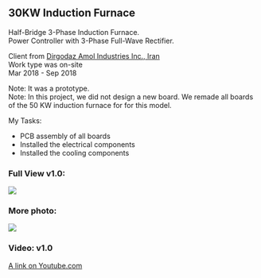 ## 30KW Induction Furnace
Half-Bridge 3-Phase Induction Furnace.  
Power Controller with 3-Phase Full-Wave Rectifier.  

Client from [Dirgodaz Amol Industries Inc., Iran](https://dirgodazamol.com/en/)  
Work type was on-site  
Mar 2018 - Sep 2018  
  
Note: It was a prototype.  
Note: In this project, we did not design a new board. We remade all boards of the 50 KW induction furnace for for this model.  

My Tasks:
- PCB assembly of all boards
- Installed the electrical components
- Installed the cooling components

### Full View v1.0:
![](https://s32.picofile.com/file/8477663926/FullView1.jpg) 

### More photo:
![](https://s32.picofile.com/file/8477663934/FullView2.jpg)

### Video: v1.0
[A link on Youtube.com](https://www.youtube.com/watch?v=OxAUeDabD4k&t=137s) 
 